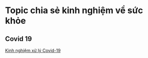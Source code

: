 
# Topic chia sẻ kinh nghiệm về sức khỏe

## Covid 19

[Kinh nghiệm xử lý Covid-19](./healthy/covid-19.md)
